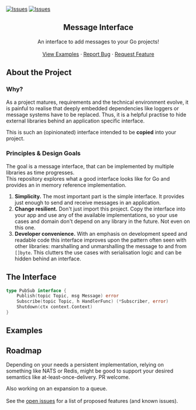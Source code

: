 
[![Issues][issues-shield]][issues-url]
[![Issues][stars-shield]][stars-url]




<p align="center">
  <h2 align="center">Message Interface</h2>

  <p align="center">
    An interface to add messages to your Go projects!
    <br />
    <br />
    <a href="https://github.com/HTechHQ/message#examples">View Examples</a>
    ·
    <a href="https://github.com/HTechHQ/message/issues">Report Bug</a>
    ·
    <a href="https://github.com/HTechHQ/message/issues">Request Feature</a>
  </p>
</p>




## About the Project
### Why?
As a project matures, requirements and the technical 
environment evolve, it is painful to realise that deeply embedded
dependencies like loggers or message systems have to be replaced.
Thus, it is a helpful practise to hide external libraries behind an
application specific interface.

This is such an (opinionated) interface intended to be **copied**
into your project.

### Principles & Design Goals
The goal is a message interface, that can be implemented by multiple libraries
as time progresses.\
This repository explores what a good interface looks like for Go and
provides an in memory reference implementation.

1. **Simplicity.**
   The most important part is the simple interface. It provides just enough
   to send and receive messages in an application.
1. **Change resilient.**
   Don't just import this project. 
   Copy the interface into your app and use any of the 
   available implementations, so your use cases and domain don't depend on any
   library in the future. Not even on this one.
1. **Developer convenience.**
   With an emphasis on development speed and readable code 
   this interface improves upon the pattern often seen with other libraries:
   marshalling and unmarshalling the message to and from `[]byte`.
   This clutters the use cases with serialisation logic 
   and can be hidden behind an interface.




## The Interface
```go
type PubSub interface {
	Publish(topic Topic, msg Message) error
	Subscribe(topic Topic, h HandlerFunc) (*Subscriber, error)
	Shutdown(ctx context.Context)
}
```




## Examples




## Roadmap
Depending on your needs a persistent implementation, relying on something like
NATS or Redis, might be good to support your desired semantics 
like at-least-once-delivery. PR welcome.

Also working on an expansion to a queue.
\
\
See the [open issues](https://github.com/HTechHQ/message/issues) for a list of proposed features (and known issues).




<!-- MARKDOWN LINKS & IMAGES -->
[issues-shield]: https://img.shields.io/github/issues/HTechHQ/message?style=flat-square&logo=appveyor
[issues-url]: https://github.com/HTechHQ/message/issues
[stars-shield]: https://img.shields.io/github/stars/HTechHQ/message?style=flat-square&logo=appveyor
[stars-url]: https://github.com/HTechHQ/message/stargazers
